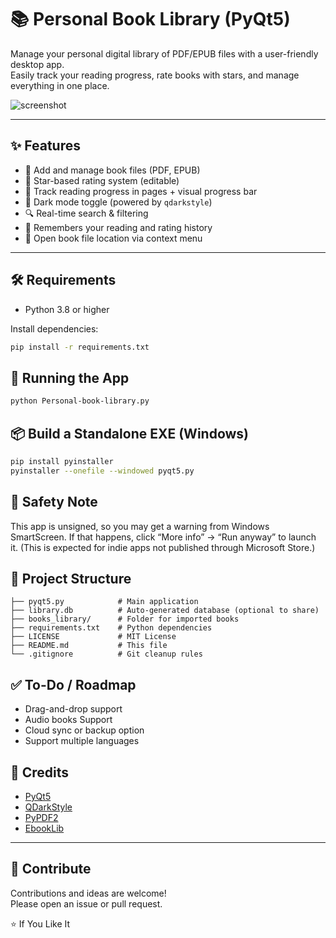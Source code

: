 # 📚 Personal Book Library (PyQt5)

Manage your personal digital library of PDF/EPUB files with a user-friendly desktop app.  
Easily track your reading progress, rate books with stars, and manage everything in one place.

![screenshot](https://github.com/user-attachments/assets/5e9f87ba-fa5f-4004-a485-3d0be3c0d39e)


  
---

## ✨ Features

- 📂 Add and manage book files (PDF, EPUB)
- 🌟 Star-based rating system (editable)
- 📖 Track reading progress in pages + visual progress bar
- 🎨 Dark mode toggle (powered by `qdarkstyle`)
- 🔍 Real-time search & filtering
- 🧠 Remembers your reading and rating history
- 📁 Open book file location via context menu

---

        
## 🛠️ Requirements

- Python 3.8 or higher

Install dependencies:

```bash
pip install -r requirements.txt
```

    
    
## 🚀 Running the App

```bash
python Personal-book-library.py
```

    
    
## 📦 Build a Standalone EXE (Windows)

```bash
pip install pyinstaller
pyinstaller --onefile --windowed pyqt5.py
```


## 🔐 Safety Note
This app is unsigned, so you may get a warning from Windows SmartScreen.
If that happens, click “More info” → “Run anyway” to launch it.
(This is expected for indie apps not published through Microsoft Store.)
    
    
    
## 📁 Project Structure

```
├── pyqt5.py            # Main application
├── library.db          # Auto-generated database (optional to share)
├── books_library/      # Folder for imported books
├── requirements.txt    # Python dependencies
├── LICENSE             # MIT License
├── README.md           # This file
└── .gitignore          # Git cleanup rules
```

    
    
## ✅ To-Do / Roadmap

-  Drag-and-drop support
-  Audio books Support
-  Cloud sync or backup option
-  Support multiple languages


    
    

## 🙏 Credits

- [PyQt5](https://pypi.org/project/PyQt5/)
- [QDarkStyle](https://pypi.org/project/qdarkstyle/)
- [PyPDF2](https://pypi.org/project/PyPDF2/)
- [EbookLib](https://pypi.org/project/EbookLib/)
---

    
    
## 🤝 Contribute

Contributions and ideas are welcome!  
Please open an issue or pull request.   
    
⭐️ If You Like It 










